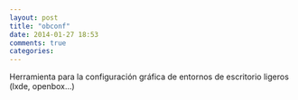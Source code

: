 ```yaml
---
layout: post
title: "obconf"
date: 2014-01-27 18:53
comments: true
categories: 
---
```

Herramienta para la configuración gráfica de entornos de escritorio ligeros (lxde, openbox...)

